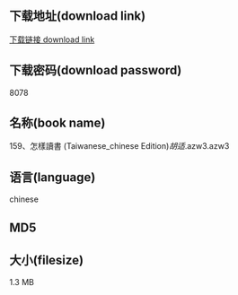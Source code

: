 ## 下载地址(download link)
[下载链接 download link](https://tutu365.netlify.app/?s=159%E3%80%81%E6%80%8E%E6%A8%A3%E8%AE%80%E6%9B%B8+%28Taiwanese_chinese+Edition%29_%E8%83%A1%E9%80%82_.azw3)

## 下载密码(download password)
8078

## 名称(book name)
159、怎樣讀書 (Taiwanese_chinese Edition)_胡适_.azw3.azw3

## 语言(language)
chinese

## MD5


## 大小(filesize)
1.3 MB
